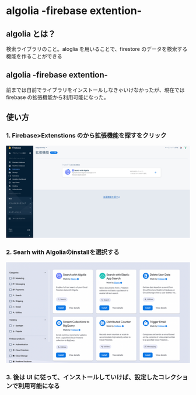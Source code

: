 # algolia -firebase extention-

## algolia とは？

検索ライブラリのこと。aloglia を用いることで、firestore のデータを検索する機能を作ることができる

## algolia -firebase extention-

前までは自前でライブラリをインストールしなきゃいけなかったが、現在では firebase の拡張機能から利用可能になった。

## 使い方

### 1. Firebase>Extenstions のから**拡張機能を探す**をクリック

![拡張機能のインストール](../../assets/find.png)

### 2. **Searh with Algolia**の**install**を選択する

![拡張機能のインストール](../../assets/searchwith.png)

### 3. 後は UI に従って、インストールしていけば、設定したコレクションで利用可能になる
